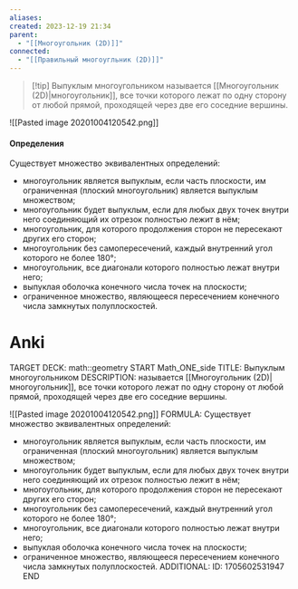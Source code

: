 ```yaml
---
aliases: 
created: 2023-12-19 21:34
parent:
  - "[[Многоугольник (2D)]]"
connected:
  - "[[Правильный многоугльник (2D)]]"
---
```


> [!tip] Выпуклым многоугольником
 называется [[Многоугольник (2D)|многоугольник]], все точки которого лежат по одну сторону от любой прямой, проходящей через две его соседние вершины.

![[Pasted image 20201004120542.png]]

#### Определения
Существует множество эквивалентных определений:
- многоугольник является выпуклым, если часть плоскости, им ограниченная (плоский многоугольник) является выпуклым множеством;
- многоугольник будет выпуклым, если для любых двух точек внутри него соединяющий их отрезок полностью лежит в нём;
- многоугольник, для которого продолжения сторон не пересекают других его сторон;
- многоугольник без самопересечений, каждый внутренний угол которого не более 180°;
- многоугольник, все диагонали которого полностью лежат внутри него;
- выпуклая оболочка конечного числа точек на плоскости;
- ограниченное множество, являющееся пересечением конечного числа замкнутых полуплоскостей.

# Anki
TARGET DECK: math::geometry
START
Math_ONE_side
TITLE: Выпуклым многоугольником
DESCRIPTION:  называется [[Многоугольник (2D)|многоугольник]], все точки которого лежат по одну сторону от любой прямой, проходящей через две его соседние вершины.

![[Pasted image 20201004120542.png]]
FORMULA: Существует множество эквивалентных определений:
- многоугольник является выпуклым, если часть плоскости, им ограниченная (плоский многоугольник) является выпуклым множеством;
- многоугольник будет выпуклым, если для любых двух точек внутри него соединяющий их отрезок полностью лежит в нём;
- многоугольник, для которого продолжения сторон не пересекают других его сторон;
- многоугольник без самопересечений, каждый внутренний угол которого не более 180°;
- многоугольник, все диагонали которого полностью лежат внутри него;
- выпуклая оболочка конечного числа точек на плоскости;
- ограниченное множество, являющееся пересечением конечного числа замкнутых полуплоскостей.
ADDITIONAL:
ID: 1705602531947
END